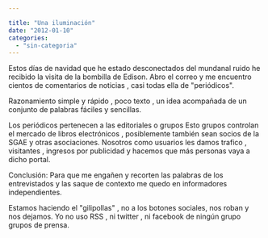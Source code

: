 ```yaml
---

title: "Una iluminación"
date: "2012-01-10"
categories: 
  - "sin-categoria"
---
```


Estos días de navidad que he estado desconectados del mundanal ruido he recibido la visita de la bombilla de Edison. Abro el correo y me encuentro cientos de comentarios de noticias , casi todas ella de "periódicos".

Razonamiento simple y rápido , poco texto , un idea acompañada de un conjunto de palabras fáciles y sencillas.

Los periódicos pertenecen a las editoriales o grupos Esto grupos controlan el mercado de libros electrónicos , posiblemente también sean socios de la SGAE y otras asociaciones. Nosotros como usuarios les damos trafico , visitantes , ingresos por publicidad y hacemos que más personas vaya a dicho portal.

Conclusión: Para que me engañen y recorten las palabras de los entrevistados y las saque de contexto me quedo en informadores independientes.

Estamos haciendo el "gilipollas" , no a los botones sociales, nos roban y nos dejamos. Yo no uso RSS , ni twitter , ni facebook de ningún grupo grupos de prensa.
